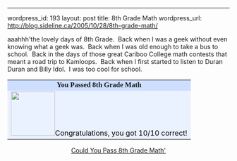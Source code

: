 --- 
wordpress_id: 193
layout: post
title: 8th Grade Math
wordpress_url: http://blog.sideline.ca/2005/10/28/8th-grade-math/

<p>aaahhh'the lovely days of 8th Grade.  Back when I was a geek without even knowing what a geek was.  Back when I was old enough to take a bus to school.  Back in the days of those great Cariboo College math contests that meant a road trip to Kamloops.  Back when I first started to listen to Duran Duran and Billy Idol.  I was too cool for school.</p>
<table cellspacing="0" cellpadding="2" width="350" align="center" border="0">
<tbody>
<tr>
<td align="middle" bgcolor="#cddeff"><font face="Georgia, Times New Roman, Times, serif"><strong>You Passed 8th Grade Math</strong> </font></td></tr>
<tr>
<td bgcolor="#ebf2ff">
<img height="100" src="http://images.blogthings.com/couldyoupasseighthgrademathquiz/passed.jpg" width="100" /><font color="#000000">Congratulations, you got 10/10 correct! </font></td></tr></tbody></table>
<div align="center"><a href="http://www.blogthings.com/couldyoupasseighthgrademathquiz/">Could You Pass 8th Grade Math'</a></div>
